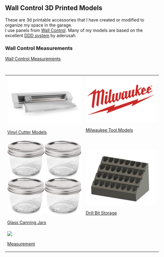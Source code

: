 ## Wall Control 3D Printed Models

These are 3d printable accessories that I have created or modified to organize my space in the garage.<br>
I use panels from <a href="http://www.wallcontrol.com">Wall Control</a>.
Many of my models are based on the excellent [DDD system](https://github.com/aderusha/DDD-Printable-Wall-Control-System)  by aderusah<br>

### Wall Control Measurements
<a href="About/README.md">Wall Control Measurements</a>
<br>

<br>
<table>
    <tr>
        <td>
            <a href="Vinyl/README.md">
                <img src="Vinyl/SilhouetteCameo4Pro.jpg" width="400"/>
                <p>Vinyl Cutter Models</p>
            </a>
        </td>
        <td>
            <a href="MilwaukeeM12/README.md">
                <img src="MilwaukeeM12/MilwaukeeLogo.png" width="400"/>
                <p>Milwaukee Tool Models</p>
            </a>
        </td>
    </tr>
    <tr>
        <td>
            <a href="Jars/README.md">
                <img src="Jars/WideMouthJars.jpg" width="400"/>
                <p>Glass Canning Jars</p>
            </a>
        </td>
        <td>
            <a href="Bits/README.md" width="400"/>
                <img src="Bits/DrillBitHolder.png" width="400">
                <p>Drill Bit Storage</p>
            </a>
        </td>
    </tr>
    <tr>
        <td>               
            <a href="Measure/README.md" width="400"/>
                <img src="Measure/measure.jpg" width="400">
                <p>Measurement</p>
            </a>
        </td>
    </tr>
</table>
